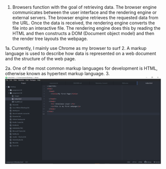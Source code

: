 1. Browsers function with the goal of retrieving data. The browser engine communicates between the user interface and the rendering engine or external servers. The browser engine retrieves the requested data from the URL.  Once the data is received, the rendering engine converts the file into an interactive file. The rendering engine does this by reading the HTML and then constructs a DOM (Document object model) and then the render tree layouts the webpage.

  1a. Currently, I mainly use Chrome as my browser to surf
2. A markup language is used to describe how data is represented on a web document and the structure of the web page.

2a. One of the most common markup languages for development is HTML, otherwise known as hypertext markup language.
3. ![image](./images/assignmentScreenshot-04.png)
